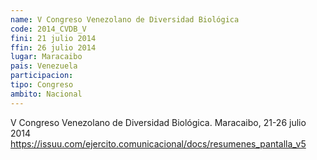 ```yaml
---
name: V Congreso Venezolano de Diversidad Biológica
code: 2014_CVDB_V
fini: 21 julio 2014
ffin: 26 julio 2014
lugar: Maracaibo
pais: Venezuela
participacion:
tipo: Congreso
ambito: Nacional
---
```


V Congreso Venezolano de Diversidad Biológica. Maracaibo, 21-26 julio 2014
https://issuu.com/ejercito.comunicacional/docs/resumenes_pantalla_v5
